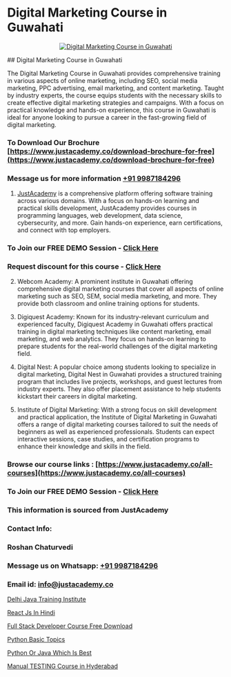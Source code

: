 # Digital Marketing Course in Guwahati

<p align="center">
  <a href="https://justacademy.co/course-detail/digital-marketing">
    <img src="https://justacademy.co/storage2/course_image/1676636720_course_image.webp" alt="Digital Marketing Course in Guwahati">
  </a>
</p>
## Digital Marketing Course in Guwahati

The Digital Marketing Course in Guwahati provides comprehensive training in various aspects of online marketing, including SEO, social media marketing, PPC advertising, email marketing, and content marketing. Taught by industry experts, the course equips students with the necessary skills to create effective digital marketing strategies and campaigns. With a focus on practical knowledge and hands-on experience, this course in Guwahati is ideal for anyone looking to pursue a career in the fast-growing field of digital marketing.
### To Download Our Brochure [https://www.justacademy.co/download-brochure-for-free](https://www.justacademy.co/download-brochure-for-free)
### Message us for more information [+91 9987184296](https://api.whatsapp.com/send?phone=919987184296)

1) [JustAcademy](https://justacademy.co) is a comprehensive platform offering software training across various domains. With a focus on hands-on learning and practical skills development, JustAcademy provides courses in programming languages, web development, data science, cybersecurity, and more. Gain hands-on experience, earn certifications, and connect with top employers.

### To Join our FREE DEMO Session - [Click Here](https://www.justacademy.co/register-for-course-demo/)
### Request discount for this course - [Click Here](https://justacademy.co/contact-us/)

2) Webcom Academy: A prominent institute in Guwahati offering comprehensive digital marketing courses that cover all aspects of online marketing such as SEO, SEM, social media marketing, and more. They provide both classroom and online training options for students.

3) Digiquest Academy: Known for its industry-relevant curriculum and experienced faculty, Digiquest Academy in Guwahati offers practical training in digital marketing techniques like content marketing, email marketing, and web analytics. They focus on hands-on learning to prepare students for the real-world challenges of the digital marketing field.

4) Digital Nest: A popular choice among students looking to specialize in digital marketing, Digital Nest in Guwahati provides a structured training program that includes live projects, workshops, and guest lectures from industry experts. They also offer placement assistance to help students kickstart their careers in digital marketing.

5) Institute of Digital Marketing: With a strong focus on skill development and practical application, the Institute of Digital Marketing in Guwahati offers a range of digital marketing courses tailored to suit the needs of beginners as well as experienced professionals. Students can expect interactive sessions, case studies, and certification programs to enhance their knowledge and skills in the field.

### Browse our course links : [https://www.justacademy.co/all-courses](https://www.justacademy.co/all-courses) 
### To Join our FREE DEMO Session - [Click Here](https://www.justacademy.co/register-for-course-demo)


### This information is sourced from JustAcademy
### Contact Info:
### Roshan Chaturvedi
### Message us on Whatsapp: [+91 9987184296](https://api.whatsapp.com/send?phone=919987184296)
### Email id: [info@justacademy.co](mailto:info@justacademy.co)
                
[Delhi Java Training Institute](https://www.linkedin.com/pulse/delhi-java-training-institute-justacademy-san-jose-dpfje?trackingId=16UWKgpIU1Q44GqOHV07BQ%3D%3D&lipi=urn%3Ali%3Apage%3Ad_flagship3_company_admin%3BEWeMkO%2BuSGSAlnCbMCSomw%3D%3D)

[React Js In Hindi](https://www.linkedin.com/pulse/react-js-hindi-justacademy-chennai-dnb2c?trackingId=nJi9CC%2Bb4vu9SAXuQLgQhw%3D%3D&lipi=urn%3Ali%3Apage%3Ad_flagship3_company_admin%3B1CN8b2GFRWqxwCPWd5SbXw%3D%3D)

[Full Stack Developer Course Free Download](https://medium.com/@akanshapatil/full-stack-developer-course-free-download-1a4a457a3481)

[Python Basic Topics](https://medium.com/@kamblerajas684/python-basic-topics-bc9bebc3244a)

[Python Or Java Which Is Best](https://justacademyin.github.io/justacademy/python-or-java-which-is-best)

[Manual TESTING Course in Hyderabad](https://justacademyin.github.io/justacademy/manual-testing-course-in-hyderabad)

